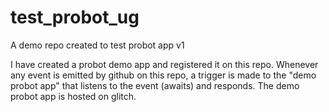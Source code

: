 # test_probot_ug
A demo repo created to test probot app v1 

I have created a probot demo app and registered it on this repo. Whenever any event is emitted by github on this repo, a trigger is made to the "demo probot app" that listens to the event (awaits) and responds. The demo probot app is hosted on glitch.
